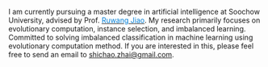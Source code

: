 I am currently pursuing a master degree in artificial intelligence at Soochow University, advised by Prof. [<span style="color: #0580d7;">Ruwang Jiao</span>](https://web.suda.edu.cn/rwjiao/). My research primarily focuses on evolutionary computation, instance selection, and imbalanced learning. 
Committed to solving imbalanced classification in machine learning using evolutionary computation method.
If you are interested in this, please feel free to send an email to <font color="#0580d7"><u>shichao.zhai@gmail.com</u></font>.

